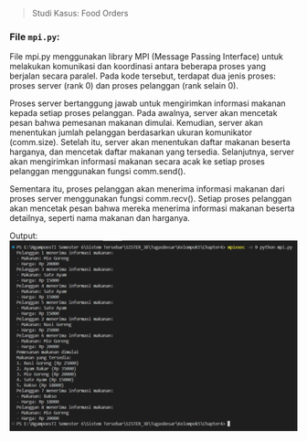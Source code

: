 > Studi Kasus: Food Orders 
### File `mpi.py`:

File mpi.py menggunakan library MPI (Message Passing Interface) untuk melakukan komunikasi dan koordinasi antara beberapa proses yang berjalan secara paralel. Pada kode tersebut, terdapat dua jenis proses: proses server (rank 0) dan proses pelanggan (rank selain 0).

Proses server bertanggung jawab untuk mengirimkan informasi makanan kepada setiap proses pelanggan. Pada awalnya, server akan mencetak pesan bahwa pemesanan makanan dimulai. Kemudian, server akan menentukan jumlah pelanggan berdasarkan ukuran komunikator (comm.size). Setelah itu, server akan menentukan daftar makanan beserta harganya, dan mencetak daftar makanan yang tersedia. Selanjutnya, server akan mengirimkan informasi makanan secara acak ke setiap proses pelanggan menggunakan fungsi comm.send().

Sementara itu, proses pelanggan akan menerima informasi makanan dari proses server menggunakan fungsi comm.recv(). Setiap proses pelanggan akan mencetak pesan bahwa mereka menerima informasi makanan beserta detailnya, seperti nama makanan dan harganya.

Output:
![image](https://raw.githubusercontent.com/safwansheamus/AssetBuatNugas/main/Tubes_Sister/mpi.png)


